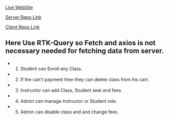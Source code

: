 [Live WebSite](https://assignment-12-2nd.web.app)

[Server Repo Link](https://github.com/programming-hero-web-course1/b7a12-summer-camp-server_side-Toufiquer)

[Client Repo Link](https://github.com/programming-hero-web-course1/b712-summer-camp-client-side-Toufiquer)

## Here Use RTK-Query so Fetch and axios is not necessary needed for fetching data from server.

- 1. Student can Enroll any Class.
- 2.  If the can't payment then they can delete class from his cart.
- 3.  Instructor can add Class, Student seat and fees.
- 4.  Admin can manage Instructor or Student role.
- 5.  Admin can disable class and and change fees.
